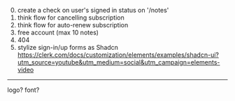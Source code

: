 0. create a check on user's signed in status on '/notes'
1. think flow for cancelling subscription
2. think flow for auto-renew subscription
3. free account (max 10 notes)
4. 404
5. stylize sign-in/up forms as Shadcn
   https://clerk.com/docs/customization/elements/examples/shadcn-ui?utm_source=youtube&utm_medium=social&utm_campaign=elements-video

---

logo?
font?
